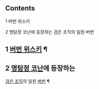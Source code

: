 ## Contents

    

1 버번 위스키

2 명탐정 코난에 등장하는 검은 조직의 일원 버번

## 1 [버번 위스키](%EB%B2%84%EB%B2%88%20%EC%9C%84%EC%8A%A4%ED%82%A4.md) ¶

  

## 2 [명탐정 코난](%EB%AA%85%ED%83%90%EC%A0%95%20%EC%BD%94%EB%82%9C.md)에 등장하는
[검은 조직](%EA%B2%80%EC%9D%80%20%EC%A1%B0%EC%A7%81.md)의 일원 [버번](%EB%B2%84%EB%B2%88%28%EB%AA%85%ED%83%90%EC%A0%95%20%EC%BD%94%EB%82%9C%29.md) ¶

